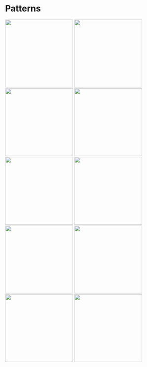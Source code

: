 # Patterns
<img width = '220' height= '220' src = 'https://github.com/rahul-jha-official/Patterns/assets/138975150/fb7a48b7-e5ad-4cb2-81a8-d0193555dc08' />
<img width = '220' height= '220' src = 'https://github.com/rahul-jha-official/Patterns/assets/138975150/ee0d83b6-2d2f-42e0-a40e-e35a61ef487e' />
<img width = '220' height= '220' src = 'https://github.com/rahul-jha-official/Patterns/assets/138975150/e42b3bb7-af12-43c1-89e1-67c92a20cb88' />
<img width = '220' height= '220' src = 'https://github.com/rahul-jha-official/Patterns/assets/138975150/d7174c51-686e-4384-b6d1-d7556e968f81' />
<img width = '220' height= '220' src = 'https://github.com/rahul-jha-official/Patterns/assets/138975150/70c64215-6ddf-491c-b04b-da6cf33408d4' />
<img width = '220' height= '220' src = 'https://github.com/rahul-jha-official/Patterns/assets/138975150/f6da782c-ae35-4253-ac53-e675e04eccea' />
<img width = '220' height= '220' src = 'https://github.com/rahul-jha-official/Patterns/assets/138975150/03252e59-11bd-42a9-a94e-d97b36860678' />
<img width = '220' height= '220' src = 'https://github.com/rahul-jha-official/Patterns/assets/138975150/2b185272-71e0-4e8a-ab9d-88d28682ab09' />
<img width = '220' height= '220' src = 'https://github.com/rahul-jha-official/Patterns/assets/138975150/c189b27b-2878-45c1-870a-2286b09e6eb8' />
<img width = '220' height= '220' src = 'https://github.com/rahul-jha-official/Patterns/assets/138975150/391d3242-13b3-42db-a2f6-7c652ac80456' />
